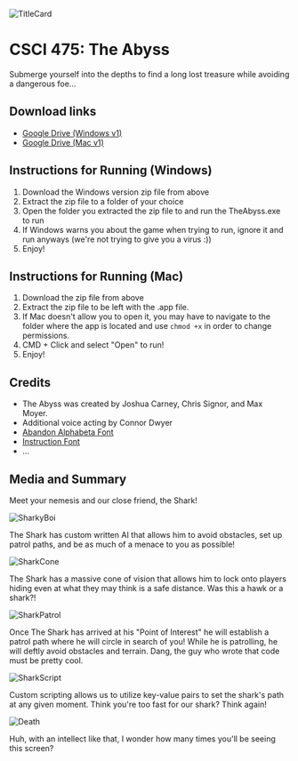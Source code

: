 ![TitleCard](https://i.imgur.com/d2PYKfv.png)

# CSCI 475: The Abyss
Submerge yourself into the depths to find a long lost treasure while avoiding a dangerous foe...

## Download links
- [Google Drive (Windows v1)]()
- [Google Drive (Mac v1)]()

## Instructions for Running (Windows)
1. Download the Windows version zip file from above
2. Extract the zip file to a folder of your choice
3. Open the folder you extracted the zip file to and run the TheAbyss.exe to run
4. If Windows warns you about the game when trying to run, ignore it and run anyways (we're not trying to give you a virus :))
5. Enjoy!

## Instructions for Running (Mac)
1. Download the zip file from above
2. Extract the zip file to be left with the .app file.
3. If Mac doesn't allow you to open it, you may have to navigate to the folder where the app is located and use `chmod +x` in order to change permissions.
4. CMD + Click and select "Open" to run!
5. Enjoy!

## Credits
- The Abyss was created by Joshua Carney, Chris Signor, and Max Moyer.
- Additional voice acting by Connor Dwyer
- [Abandon Alphabeta Font](https://www.1001freefonts.com/abandon-alphabeta.font)
- [Instruction Font](https://www.1001freefonts.com/instruction.font)
- ...

## Media and Summary

Meet your nemesis and our close friend, the Shark! 

![SharkyBoi](https://i.imgur.com/BqUsIMW.png)

The Shark has custom written AI that allows him to avoid obstacles, set up patrol paths, and be as much of a menace to you as possible!

![SharkCone](https://i.imgur.com/Mon01fw.png)

The Shark has a massive cone of vision that allows him to lock onto players hiding even at what they may think is a safe distance. Was this a hawk or a shark?!

![SharkPatrol](https://i.imgur.com/qTqjtUH.png)

Once The Shark has arrived at his "Point of Interest" he will establish a patrol path where he will circle in search of you! While he is patrolling, he will deftly avoid obstacles and terrain. Dang, the guy who wrote that code must be pretty cool. 

![SharkScript](https://i.imgur.com/cjzQb6S.png)

Custom scripting allows us to utilize key-value pairs to set the shark's path at any given moment. Think you're too fast for our shark? Think again!

![Death](https://i.imgur.com/cxY6Juk.png)

Huh, with an intellect like that, I wonder how many times you'll be seeing this screen?
